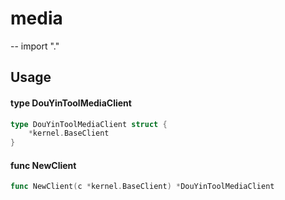 # media
--
    import "."


## Usage

#### type DouYinToolMediaClient

```go
type DouYinToolMediaClient struct {
	*kernel.BaseClient
}
```


#### func  NewClient

```go
func NewClient(c *kernel.BaseClient) *DouYinToolMediaClient
```

